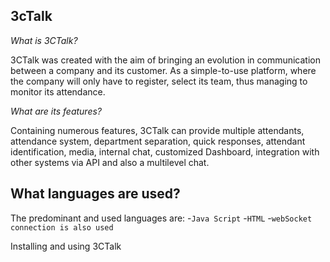 ## 3cTalk 

*What is 3CTalk?*

3CTalk was created with the aim of bringing an evolution in communication between a company and its customer. As a simple-to-use platform, where the company will only have to register, select its team, thus managing to monitor its attendance.

*What are its features?*

Containing numerous features, 3CTalk can provide multiple attendants, attendance system, department separation, quick responses, attendant identification, media, internal chat, customized Dashboard, integration with other systems via API and also a multilevel chat.

## What languages ​​are used?

The predominant and used languages ​​are: 
-`Java Script`
-`HTML`
-`webSocket connection is also used`

Installing and using 3CTalk

